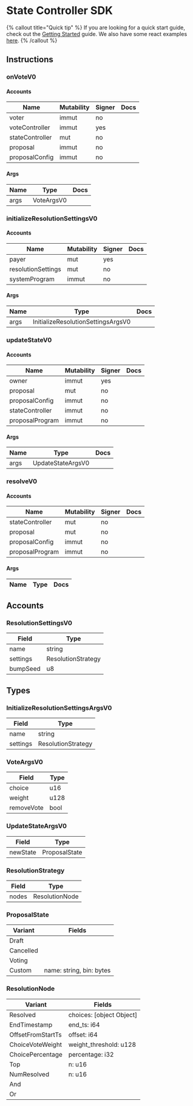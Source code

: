 # State Controller SDK

{% callout title="Quick tip" %}
If you are looking for a quick start guide, check out the [Getting Started](/docs/learn/getting_started) guide. We also have some react examples [here](/docs/learn/react).
{% /callout %}

## Instructions

### onVoteV0

#### Accounts

| Name            | Mutability | Signer | Docs |
| --------------- | ---------- | ------ | ---- |
| voter           | immut      | no     |      |
| voteController  | immut      | yes    |      |
| stateController | mut        | no     |      |
| proposal        | immut      | no     |      |
| proposalConfig  | immut      | no     |      |

#### Args

| Name | Type       | Docs |
| ---- | ---------- | ---- |
| args | VoteArgsV0 |      |

### initializeResolutionSettingsV0

#### Accounts

| Name               | Mutability | Signer | Docs |
| ------------------ | ---------- | ------ | ---- |
| payer              | mut        | yes    |      |
| resolutionSettings | mut        | no     |      |
| systemProgram      | immut      | no     |      |

#### Args

| Name | Type                               | Docs |
| ---- | ---------------------------------- | ---- |
| args | InitializeResolutionSettingsArgsV0 |      |

### updateStateV0

#### Accounts

| Name            | Mutability | Signer | Docs |
| --------------- | ---------- | ------ | ---- |
| owner           | immut      | yes    |      |
| proposal        | mut        | no     |      |
| proposalConfig  | immut      | no     |      |
| stateController | immut      | no     |      |
| proposalProgram | immut      | no     |      |

#### Args

| Name | Type              | Docs |
| ---- | ----------------- | ---- |
| args | UpdateStateArgsV0 |      |

### resolveV0

#### Accounts

| Name            | Mutability | Signer | Docs |
| --------------- | ---------- | ------ | ---- |
| stateController | mut        | no     |      |
| proposal        | mut        | no     |      |
| proposalConfig  | immut      | no     |      |
| proposalProgram | immut      | no     |      |

#### Args

| Name | Type | Docs |
| ---- | ---- | ---- |

## Accounts

### ResolutionSettingsV0

| Field    | Type               |
| -------- | ------------------ |
| name     | string             |
| settings | ResolutionStrategy |
| bumpSeed | u8                 |

## Types

### InitializeResolutionSettingsArgsV0

| Field    | Type               |
| -------- | ------------------ |
| name     | string             |
| settings | ResolutionStrategy |

### VoteArgsV0

| Field      | Type |
| ---------- | ---- |
| choice     | u16  |
| weight     | u128 |
| removeVote | bool |

### UpdateStateArgsV0

| Field    | Type          |
| -------- | ------------- |
| newState | ProposalState |

### ResolutionStrategy

| Field | Type           |
| ----- | -------------- |
| nodes | ResolutionNode |

### ProposalState

| Variant   | Fields                   |
| --------- | ------------------------ |
| Draft     |                          |
| Cancelled |                          |
| Voting    |                          |
| Custom    | name: string, bin: bytes |

### ResolutionNode

| Variant           | Fields                   |
| ----------------- | ------------------------ |
| Resolved          | choices: [object Object] |
| EndTimestamp      | end_ts: i64              |
| OffsetFromStartTs | offset: i64              |
| ChoiceVoteWeight  | weight_threshold: u128   |
| ChoicePercentage  | percentage: i32          |
| Top               | n: u16                   |
| NumResolved       | n: u16                   |
| And               |                          |
| Or                |                          |
